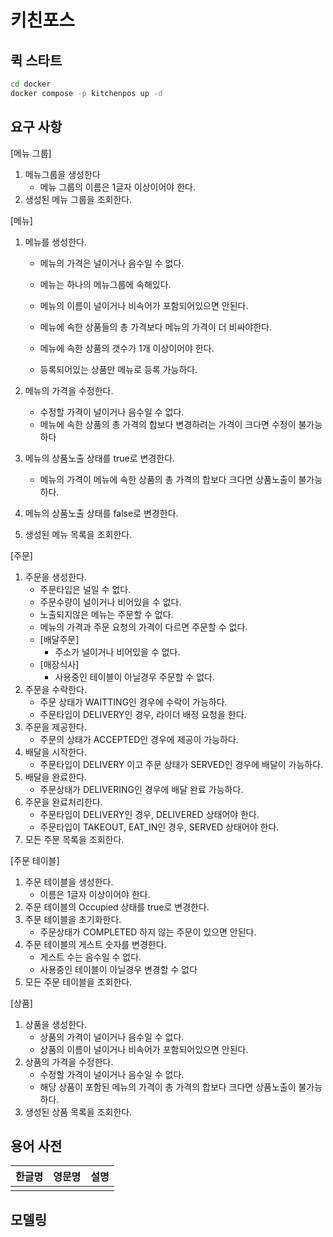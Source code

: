 # 키친포스

## 퀵 스타트

```sh
cd docker
docker compose -p kitchenpos up -d
```

## 요구 사항
[메뉴 그룹]

1. 메뉴그룹을 생성한다
    - 메뉴 그룹의 이름은 1글자 이상이어야 한다.
2. 생성된 메뉴 그룹을 조회한다.

[메뉴]

1. 메뉴를 생성한다.

    - 메뉴의 가격은 널이거나 음수일 수 없다.

    - 메뉴는 하나의 메뉴그룹에 속해있다.

    - 메뉴의 이름이 널이거나 비속어가 포함되어있으면 안된다.

    - 메뉴에 속한 상품들의 총 가격보다 메뉴의 가격이 더 비싸야한다.

    - 메뉴에 속한 상품의 갯수가 1개 이상이어야 한다.

    - 등록되어있는 상품만 메뉴로 등록 가능하다.

2. 메뉴의 가격을 수정한다.

    - 수정할 가격이 널이거나 음수일 수 없다.
    - 메뉴에 속한 상품의 총 가격의 합보다 변경하려는 가격이 크다면 수정이 불가능하다

3. 메뉴의 상품노출 상태를 true로 변경한다.

    - 메뉴의 가격이 메뉴에 속한 상품의 총 가격의 합보다 크다면 상품노출이 불가능하다.

4. 메뉴의 상품노출 상태를 false로 변경한다.

5. 생성된 메뉴 목록을 조회한다.

[주문]

1. 주문을 생성한다.
    - 주문타입은 널일 수 없다.
    - 주문수량이 널이거나 비어있을 수 없다.
    - 노출되지않은 메뉴는 주문할 수 없다.
    - 메뉴의 가격과 주문 요청의 가격이 다르면 주문할 수 없다.
    - [배달주문]
        - 주소가 널이거나 비어있을 수 없다.
    - [매장식사]
        - 사용중인 테이블이 아닐경우 주문할 수 없다.
2. 주문을 수락한다.
    - 주문 상태가 WAITTING인 경우에 수락이 가능하다.
    - 주문타입이 DELIVERY인 경우, 라이더 배정 요청을 한다.
3. 주문을 제공한다.
    - 주문의 상태가 ACCEPTED인 경우에 제공이 가능하다.
4. 배달을 시작한다.
    - 주문타입이 DELIVERY 이고 주문 상태가 SERVED인 경우에 배달이 가능하다.
5. 배달을 완료한다.
    - 주문상태가 DELIVERING인 경우에 배달 완료 가능하다.
6. 주문을 완료처리한다.
    - 주문타입이 DELIVERY인 경우, DELIVERED 상태어야 한다.
    - 주문타입이 TAKEOUT, EAT_IN인 경우, SERVED 상태어야 한다.
7. 모든 주문 목록을 조회한다.

[주문 테이블]

1. 주문 테이블을 생성한다.
    - 이름은 1글자 이상이어야 한다.
2. 주문 테이블의 Occupied 상태를 true로 변경한다.
3. 주문 테이블을 초기화한다.
    - 주문상태가 COMPLETED 하지 않는 주문이 있으면 안된다.
4. 주문 테이블의 게스트 숫자를 변경한다.
    - 게스트 수는 음수일 수 없다.
    - 사용중인 테이블이 아닐경우 변경할 수 없다
5. 모든 주문 테이블을 조회한다.

[상품]

1. 상품을 생성한다.
    - 상품의 가격이 널이거나 음수일 수 없다.
    - 상품의 이름이 널이거나 비속어가 포함되어있으면 안된다.
2. 상품의 가격을 수정한다.
    - 수정할 가격이 널이거나 음수일 수 없다.
    - 해당 상품이 포함된 메뉴의 가격이 총 가격의 합보다 크다면 상품노출이 불가능하다.
3. 생성된 상품 목록을 조회한다.


## 용어 사전

| 한글명 | 영문명 | 설명 |
| --- | --- | --- |
|  |  |  |

## 모델링
